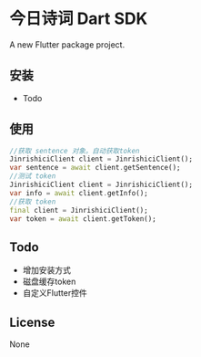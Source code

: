 # 今日诗词 Dart SDK

A new Flutter package project.

## 安装

- Todo

## 使用

```dart
//获取 sentence 对象。自动获取token
JinrishiciClient client = JinrishiciClient();
var sentence = await client.getSentence();
//测试 token
JinrishiciClient client = JinrishiciClient();
var info = await client.getInfo();
//获取 token
final client = JinrishiciClient();
var token = await client.getToken();
```

## Todo

- 增加安装方式
- 磁盘缓存token
- 自定义Flutter控件

## License

None
